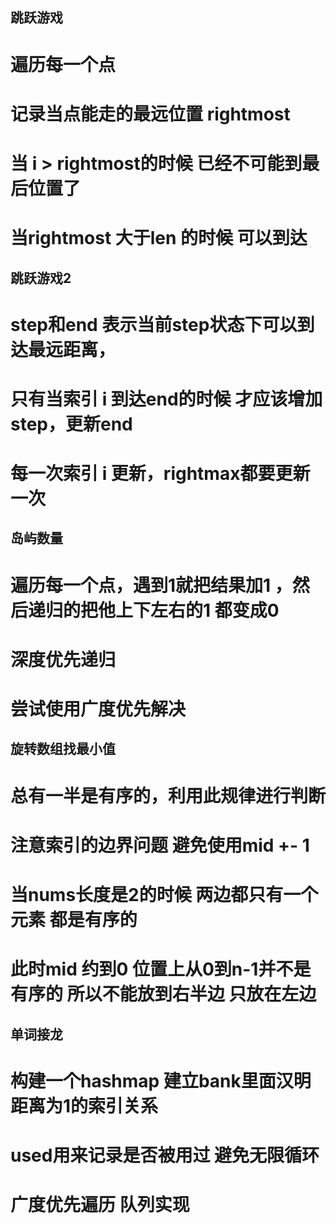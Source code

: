 ## 跳跃游戏
# 遍历每一个点
# 记录当点能走的最远位置 rightmost
# 当 i > rightmost的时候 已经不可能到最后位置了
# 当rightmost 大于len 的时候 可以到达


## 跳跃游戏2
# step和end 表示当前step状态下可以到达最远距离，
# 只有当索引 i 到达end的时候 才应该增加step，更新end
# 每一次索引 i 更新，rightmax都要更新一次


## 岛屿数量
# 遍历每一个点，遇到1就把结果加1 ，然后递归的把他上下左右的1 都变成0
# 深度优先递归 
# 尝试使用广度优先解决


## 旋转数组找最小值
# 总有一半是有序的，利用此规律进行判断
# 注意索引的边界问题 避免使用mid +- 1

# 当nums长度是2的时候 两边都只有一个元素 都是有序的
# 此时mid 约到0 位置上从0到n-1并不是有序的 所以不能放到右半边 只放在左边


## 单词接龙
# 构建一个hashmap 建立bank里面汉明距离为1的索引关系
# used用来记录是否被用过 避免无限循环
# 广度优先遍历 队列实现
